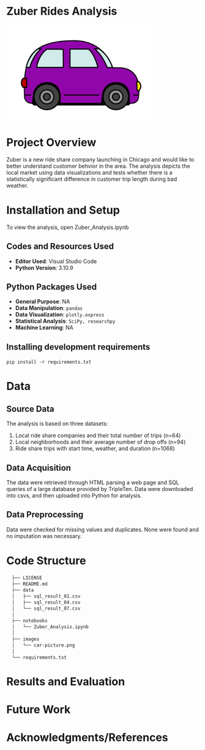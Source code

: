 # Zuber Rides Analysis

![Image](images/carimage.png)

# Project Overview

Zuber is a new ride share company launching in Chicago and would like to better understand customer behvior in the area. The analysis depicts the local market using data visualizations and tests whether there is a statistically significant difference in customer trip length during bad weather.

# Installation and Setup

To view the analysis, open Zuber_Analysis.ipynb

## Codes and Resources Used

  - <b>Editor Used</b>: Visual Studio Code
  - <b>Python Version</b>: 3.10.9

## Python Packages Used

  - <b>General Purpose</b>: NA
  - <b>Data Manipulation</b>: ```pandas```
  - <b>Data Visualization</b>: ```plotly.express```
  - <b>Statistical Analysis</b>: ```SciPy, researchpy```
  - <b>Machine Learning</b>: NA

## Installing development requirements

```pip install -r requirements.txt```

# Data

## Source Data

The analysis is based on three datasets: 
  1. Local ride share companies and their total number of trips (n=64)
  2. Local neighborhoods and their average number of drop offs (n=94)
  3. Ride share trips with start time, weather, and duration (n=1068)

## Data Acquisition

The data were retrieved through HTML parsing a web page and SQL queries of a large database provided by TripleTen. Data were downloaded into csvs, and then uploaded into Python for analysis. 

## Data Preprocessing

Data were checked for missing values and duplicates. None were found and no imputation was necessary.
 
# Code Structure
```
  ├── LICENSE
  ├── README.md          
  ├── data
  │   ├── sql_result_01.csv      
  │   ├── sql_result_04.csv       
  │   └── sql_result_07.csv     
  │
  ├── notebooks  
  │   └── Zuber_Analysis.ipynb 
  │
  ├── images
  │   └── car-picture.png
  │
  └── requirements.txt  
```

# Results and Evaluation

# Future Work

# Acknowledgments/References
